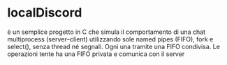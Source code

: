 # localDiscord
è un semplice progetto in C che simula il comportamento di una chat multiprocess (server–client) utilizzando sole named pipes (FIFO), fork e select(), senza thread né segnali. Ogni una tramite una FIFO condivisa. Le operazioni tente ha una FIFO privata e comunica con il server
